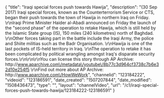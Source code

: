 {
    "title": "Iraqi special forces push towards Hawija",
    "description": "(30 Sep 2017) Iraqi special forces, known as the Counterterrorism Service or CTS, began their push towards the town of Hawija in northern Iraq on Friday. \r\nIraqi Prime Minister Haider al-Abadi announced on Friday the launch of the \"second phase\" of the operation to retake Hawija, which is still held by the Islamic State group (IS), 150 miles (240 kilometres) north of Baghdad. \r\nOther forces taking part in the battle include the Iraqi Army, the police and Shiite militias such as the Badr Organisation.  \r\nHawija is one of the last pockets of IS-held territory in Iraq. \r\nThe operation to retake it has been complicated by political wrangling amongst Iraq's disparate security forces.\r\n\r\n\r\nYou can license this story through AP Archive: http:\/\/www.aparchive.com\/metadata\/youtube\/8b77c3d964cf3738c7b6e32d10e254f5 \r\nFind out more about AP Archive: http:\/\/www.aparchive.com\/HowWeWork",
    "channelid": "123184222",
    "videoid": "123186591",
    "date_created": "1507207844",
    "date_modified": "1508436473",
    "type": "",
    "layout": "channelVideo",
    "url": "\/c1\/iraqi-special-forces-push-towards-hawija\/123184222-123186591"
}